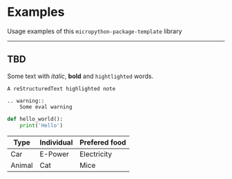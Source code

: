 # Examples

Usage examples of this `micropython-package-template` library

---------------

## TBD

Some text with *italic*, **bold** and `hightlighted` words.

```{note}
A reStructuredText highlighted note
```

```{eval-rst}
.. warning::
    Some eval warning
```

```python
def hello_world():
    print('Hello')
```

| Type  | Individual | Prefered food |
| ----- | ---------- | ------------- |
| Car | E-Power | Electricity |
| Animal  | Cat | Mice |
